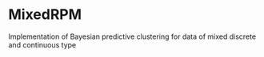 # MixedRPM
Implementation of Bayesian predictive clustering for data of mixed discrete and continuous type
